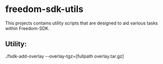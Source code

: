 # freedom-sdk-utils
This projects contains utility scripts that are designed to aid various tasks within Freedom-SDK.

## Utility:

  ./fsdk-add-overlay --overlay-tgz=[fullpath overlay.tar.gz]
